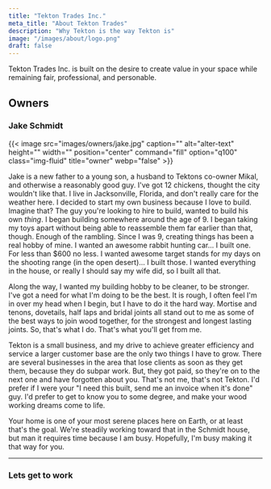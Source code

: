 ```yaml
---
title: "Tekton Trades Inc."
meta_title: "About Tekton Trades"
description: "Why Tekton is the way Tekton is"
image: "/images/about/logo.png"
draft: false
---
```


Tekton Trades Inc. is built on the desire to create value in your space while remaining fair, professional, and personable. 

## Owners

### Jake Schmidt

{{< image src="images/owners/jake.jpg" caption="" alt="alter-text" height="" width="" position="center" command="fill" option="q100" class="img-fluid" title="owner"  webp="false" >}}

Jake is a new father to a young son, a husband to Tektons co-owner Mikal, and otherwise a reasonably good guy. I've got 12 chickens, thought the city wouldn't like that. I live in Jacksonville, Florida, and don't really care for the weather here. I decided to start my own business because I love to build. Imagine that? The guy you're looking to hire to build, wanted to build his own _thing_. I began building somewhere around the age of 9. I began taking my toys apart without being able to reassemble them far earlier than that, though. Enough of the rambling. Since I was 9, creating things has been a real hobby of mine. I wanted an awesome rabbit hunting car... I built one. For less than $600 no less. I wanted awesome target stands for my days on the shooting range (in the open desert)... I built those. I wanted everything in the house, or really I should say my wife did, so I built all that. 

Along the way, I wanted my building hobby to be cleaner, to be stronger. I've got a need for what I'm doing to be the best. It is rough, I often feel I'm in over my head when I begin, but I have to do it the hard way. Mortise and tenons, dovetails, half laps and bridal joints all stand out to me as some of the best ways to join wood together, for the strongest and longest lasting joints. So, that's what I do. That's what you'll get from me. 

Tekton is a small business, and my drive to achieve greater efficiency and service a larger customer base are the only two things I have to grow. There are several businesses in the area that lose clients as soon as they get them, because they do subpar work. But, they got paid, so they're on to the next one and have forgotten about you. That's not me, that's not Tekton. I'd prefer if I were your "I need this built, send me an invoice when it's done" guy. I'd prefer to get to know you to some degree, and make your wood working dreams come to life. 

Your home is one of your most serene places here on Earth, or at least that's the goal. We're steadily working toward that in the Schmidt house, but man it requires time because I am busy. Hopefully, I'm busy making it that way for you.

<hr>

### Lets get to work

